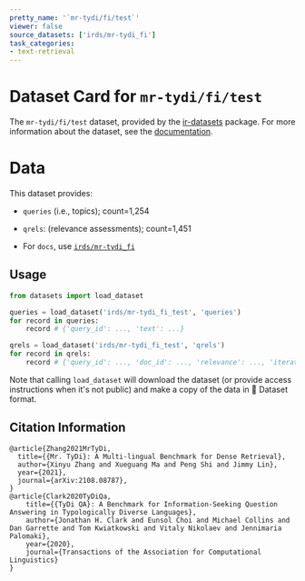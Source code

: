 ```yaml
---
pretty_name: '`mr-tydi/fi/test`'
viewer: false
source_datasets: ['irds/mr-tydi_fi']
task_categories:
- text-retrieval
---
```


# Dataset Card for `mr-tydi/fi/test`

The `mr-tydi/fi/test` dataset, provided by the [ir-datasets](https://ir-datasets.com/) package.
For more information about the dataset, see the [documentation](https://ir-datasets.com/mr-tydi#mr-tydi/fi/test).

# Data

This dataset provides:
 - `queries` (i.e., topics); count=1,254
 - `qrels`: (relevance assessments); count=1,451

 - For `docs`, use [`irds/mr-tydi_fi`](https://huggingface.co/datasets/irds/mr-tydi_fi)

## Usage

```python
from datasets import load_dataset

queries = load_dataset('irds/mr-tydi_fi_test', 'queries')
for record in queries:
    record # {'query_id': ..., 'text': ...}

qrels = load_dataset('irds/mr-tydi_fi_test', 'qrels')
for record in qrels:
    record # {'query_id': ..., 'doc_id': ..., 'relevance': ..., 'iteration': ...}

```

Note that calling `load_dataset` will download the dataset (or provide access instructions when it's not public) and make a copy of the
data in 🤗 Dataset format.

## Citation Information

```
@article{Zhang2021MrTyDi,
  title={{Mr. TyDi}: A Multi-lingual Benchmark for Dense Retrieval}, 
  author={Xinyu Zhang and Xueguang Ma and Peng Shi and Jimmy Lin},
  year={2021},
  journal={arXiv:2108.08787},
}
@article{Clark2020TyDiQa,
    title={{TyDi QA}: A Benchmark for Information-Seeking Question Answering in Typologically Diverse Languages},
    author={Jonathan H. Clark and Eunsol Choi and Michael Collins and Dan Garrette and Tom Kwiatkowski and Vitaly Nikolaev and Jennimaria Palomaki},
    year={2020},
    journal={Transactions of the Association for Computational Linguistics}
}
```
